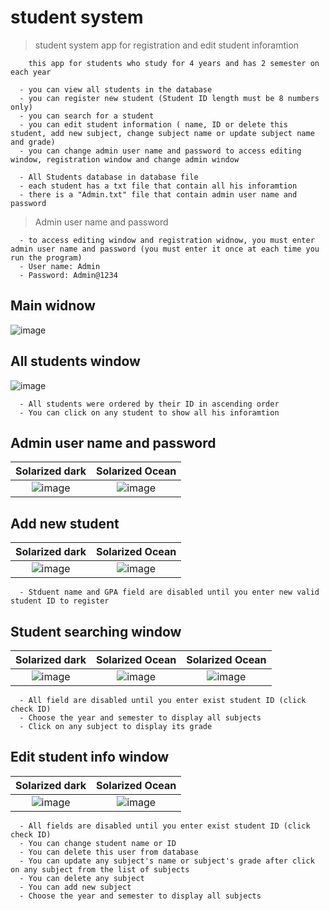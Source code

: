 # student system
> student system app for registration and edit student inforamtion

```
    this app for students who study for 4 years and has 2 semester on each year
```

```
  - you can view all students in the database
  - you can register new student (Student ID length must be 8 numbers only)
  - you can search for a student
  - you can edit student information ( name, ID or delete this student, add new subject, change subject name or update subject name and grade)
  - you can change admin user name and password to access editing window, registration window and change admin window
```

```
  - All Students database in database file
  - each student has a txt file that contain all his inforamtion
  - there is a "Admin.txt" file that contain admin user name and password
```
 
 > Admin user name and password
 
 ```
   - to access editing window and registration widnow, you must enter admin user name and password (you must enter it once at each time you run the program)
   - User name: Admin
   - Password: Admin@1234
 ```
 
 ## Main widnow

 ![image](https://user-images.githubusercontent.com/101745968/174683322-30a4fe5a-99da-447f-ac05-563f3aea4c68.png)

## All students window

![image](https://user-images.githubusercontent.com/101745968/174683397-50e07dc0-00d6-43e4-b331-5d96c85341bb.png)

```
  - All students were ordered by their ID in ascending order
  - You can click on any student to show all his inforamtion
```

## Admin user name and password
Solarized dark             |  Solarized Ocean
:-------------------------:|:-------------------------:
![image](https://user-images.githubusercontent.com/101745968/174683597-73346da9-a41f-4f3a-8c99-c79074750aab.png) | ![image](https://user-images.githubusercontent.com/101745968/174683612-245626b8-1612-4620-8fea-841c5ce096d4.png)

## Add new student
Solarized dark             |  Solarized Ocean
:-------------------------:|:-------------------------:
![image](https://user-images.githubusercontent.com/101745968/174683893-75abcd16-1170-422a-8b80-6e91cd3d133c.png) | ![image](https://user-images.githubusercontent.com/101745968/174683940-f2e9efab-f198-4ec3-b4a0-cb08ba0c25e6.png)

```
  - Stduent name and GPA field are disabled until you enter new valid student ID to register
```

## Student searching window
Solarized dark             |  Solarized Ocean             |  Solarized Ocean
:-------------------------:|:-------------------------:|:-------------------------:
![image](https://user-images.githubusercontent.com/101745968/174684200-a0320020-384f-4979-b014-100cf003b289.png) | ![image](https://user-images.githubusercontent.com/101745968/174684269-3952c2e8-29a6-4484-8c50-6f745228e9c7.png) | ![image](https://user-images.githubusercontent.com/101745968/174684319-b7d75d76-7f7f-4c4e-be6c-e5ece678f751.png)

```
  - All field are disabled until you enter exist student ID (click check ID)
  - Choose the year and semester to display all subjects
  - Click on any subject to display its grade
```

## Edit student info window
Solarized dark             |  Solarized Ocean
:-------------------------:|:-------------------------:
![image](https://user-images.githubusercontent.com/101745968/174684568-3d6680bf-a19f-4187-9312-a52cedeeaa4f.png) | ![image](https://user-images.githubusercontent.com/101745968/174684832-469fe6c7-f0bd-44f2-b952-98196851166a.png)


```
  - All fields are disabled until you enter exist student ID (click check ID)
  - You can change student name or ID
  - You can delete this user from database
  - You can update any subject's name or subject's grade after click on any subject from the list of subjects
  - You can delete any subject
  - You can add new subject
  - Choose the year and semester to display all subjects
```

